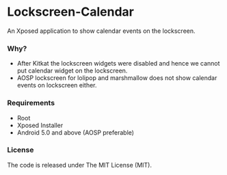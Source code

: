# Lockscreen-Calendar
An Xposed application to show calendar events on the lockscreen.

### Why?

* After Kitkat the lockscreen widgets were disabled and hence we cannot put calendar widget on the lockscreen.
* AOSP lockscreen for lolipop and marshmallow does not show calendar events on lockscreen either.

### Requirements

* Root
* Xposed Installer
* Android 5.0 and above (AOSP preferable)

### License
The code is released under The MIT License (MIT).
